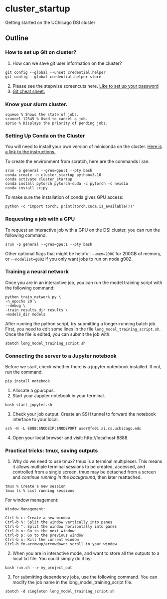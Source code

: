 # cluster_startup
Getting started on the UChicago DSI cluster


## Outline

### How to set up Git on cluster?
1. How can we save git user information on the cluster? 
```
git config --global --unset credential.helper
git config --global credential.helper store
```
2. Please see the stepwise screencuts here. [Like to set up your password](https://docs.google.com/document/d/13S4rIdJCzNqi_myG9TcjPyorI2n9IHbaqvS8Ao52R5Q/edit?usp=sharing)
3. [Git cheat sheet.](https://doabledanny.gumroad.com/l/git-commands-cheat-sheet-pdf)


### Know your slurm cluster.
```
squeue % Shows the state of jobs.
scancel 12345 % Used to cancel a job.
sprio % Displays the priority of pending jobs.
```

### Setting Up Conda on the Cluster

You will need to install your own version of miniconda on the cluster. [Here is a link to the instructions.](https://github.com/uchicago-dsi/core-facility-docs/blob/main/slurm.md#part-vi-install-conda-for-environment-management)


To create the environment from scratch, here are the commands I ran:
```
srun -p general --gres=gpu:1 --pty bash
conda create -n cluster_startup python=3.10
conda activate cluster_startup
conda install pytorch pytorch-cuda -c pytorch -c nvidia
conda install scipy
```

To make sure the installation of conda gives GPU access:
```
python -c "import torch; print(torch.cuda.is_available())"
```

### Requesting a job with a GPU

To request an interactive job with a GPU on the DSI cluster, you can run the following command:
```
srun -p general --gres=gpu:1 --pty bash
```
Other optional flags that might be helpful: `--mem=200G` for 200GB of memory, or `--nodelist=g002` if you only want jobs to run on node g002.

### Training a neural network

Once you are in an interactive job, you can run the model training script with the following command:

```
python train_network.py \
-n_epochs 20 \
--debug \
-train_results_dir results \
-models_dir models
```

After running the python script, try submitting a longer-running batch job. First, you need to edit some lines in the file `long_model_training_script.sh`. Once the file is edited, you can submit the job with:

```
sbatch long_model_training_script.sh
```

### Connecting the server to a Jupyter notebook
Before we start, check whether there is a jupyter notenbook installed. If not, run the command.
```
pip install notebook
```

1. Allocate a gpu/cpus.
2. Start your Jupyter notebook in your terminal.
```
bash start_jupyter.sh
```
3. Check your job output. Create an SSH tunnel to forward the notebook interface to your local.
```
ssh -N -L 8888:$NODEIP:$NODEPORT user@fe01.ai.cs.uchicago.edu
```
4. Open your local browser and visit: http://localhost:8888.

### Practical tricks: tmux, saving outputs
1. Why do we need to use tmux? tmux is a terminal multiplexer. This means it allows multiple terminal sessions to be created, accessed, and controlled from a single screen. tmux may be detached from a screen and *continue running in the background*, then later reattached.
```
tmux % Create a new session
tmux ls % List running sessions
```
For window management:
```
Window Management:

Ctrl-b c: Create a new window
Ctrl-b %: Split the window vertically into panes
Ctrl-b ": Split the window horizontally into panes
Ctrl-b n: Go to the next window
Ctrl-b p: Go to the previous window
Ctrl-b x: Kill the current window
Ctrl-b fn-arrowup/arrowdown: scroll in your window
```
2. When you are in interactive mode, and want to store all the outputs to a local txt file. You could simply do it by:
```
bash run.sh --> my_project_out
```

3. For submitting dependency jobs, use the following command. You can modify the job name in the long_model_training_script file.
```
sbatch -d singleton long_model_training_script.sh
```

